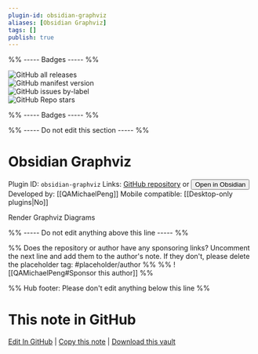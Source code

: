 ```yaml
---
plugin-id: obsidian-graphviz
aliases: [Obsidian Graphviz]
tags: []
publish: true
---
```


%% ----- Badges ----- %%

![GitHub all releases](https://img.shields.io/github/downloads/QAMichaelPeng/obsidian-graphviz/total?color=573E7A&logo=github&style=for-the-badge)  
![GitHub manifest version](https://img.shields.io/github/manifest-json/v/QAMichaelPeng/obsidian-graphviz?color=573E7A&logo=github&style=for-the-badge)  
![GitHub issues by-label](https://img.shields.io/github/issues/QAMichaelPeng/obsidian-graphviz/help%20wanted?color=573E7A&logo=github&style=for-the-badge)  
![GitHub Repo stars](https://img.shields.io/github/stars/QAMichaelPeng/obsidian-graphviz?color=573E7A&logo=github&style=for-the-badge)

%% ----- Badges ----- %%

%% ----- Do not edit this section ----- %%

# Obsidian Graphviz

Plugin ID: `obsidian-graphviz`
Links: [GitHub repository](https://github.com/QAMichaelPeng/obsidian-graphviz) or [<button id=HH>Open in Obsidian</button>](obsidian://show-plugin?id=obsidian-graphviz)
Developed by: [[QAMichaelPeng]]
Mobile compatible: [[Desktop-only plugins|No]]

Render Graphviz Diagrams

%% ----- Do not edit anything above this line ----- %%

%% Does the repository or author have any sponsoring links? Uncomment the next line and add them to the author's note. If they don't, please delete the placeholder tag: #placeholder/author %%
%% ![[QAMichaelPeng#Sponsor this author]] %%

%% Hub footer: Please don't edit anything below this line %%

# This note in GitHub

<span class="git-footer">[Edit In GitHub](https://github.dev/obsidian-community/obsidian-hub/blob/main/02%20-%20Community%20Expansions/02.05%20All%20Community%20Expansions/Plugins/obsidian-graphviz.md "git-hub-edit-note") | [Copy this note](https://raw.githubusercontent.com/obsidian-community/obsidian-hub/main/02%20-%20Community%20Expansions/02.05%20All%20Community%20Expansions/Plugins/obsidian-graphviz.md "git-hub-copy-note") | [Download this vault](https://github.com/obsidian-community/obsidian-hub/archive/refs/heads/main.zip "git-hub-download-vault") </span>
